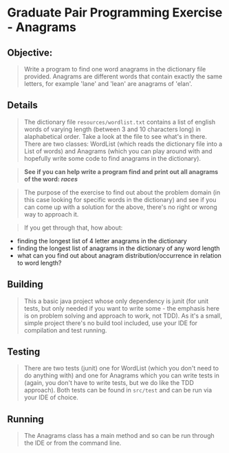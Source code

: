 # Graduate Pair Programming Exercise - Anagrams 

## Objective:

> Write a program to find one word anagrams in the dictionary file provided. Anagrams are different words that contain exactly the same letters, for example 'lane' and 'lean' are anagrams of 'elan'.

## Details

> The dictionary file `resources/wordlist.txt` contains a list of english words of varying length (between 3 and 10 characters long) in alaphabetical order. Take a look at the file to see what's in there. There are two classes: WordList (which reads the dictionary file into a List of words) and Anagrams (which you can play around with and hopefully write some code to find anagrams in the dictionary).

> **See if you can help write a program find and print out all anagrams of the word: _races_**

> The purpose of the exercise to find out about the problem domain (in this case looking for specific words in the dictionary) and see if you can come up with a solution for the above, there's no right or wrong way to approach it. 

> If you get through that, how about:
- finding the longest list of 4 letter anagrams in the dictionary
- finding the longest list of anagrams in the dictionary of any word length
- what can you find out about anagram distribution/occurrence in relation to word length?

## Building

> This a basic java project whose only dependency is junit (for unit tests, but only needed if you want to write some - the emphasis here is on problem solving and approach to work, not TDD). As it's a small, simple project there's no build tool included, use your IDE for compilation and test running.

## Testing

> There are two tests (junit) one for WordList (which you don't need to do anything with) and one for Anagrams which you can write tests in (again, you don't have to write tests, but we do like the TDD approach). Both tests can be found in `src/test` and can be run via your IDE of choice.

## Running

> The Anagrams class has a main method and so can be run through the IDE or from the command line.
